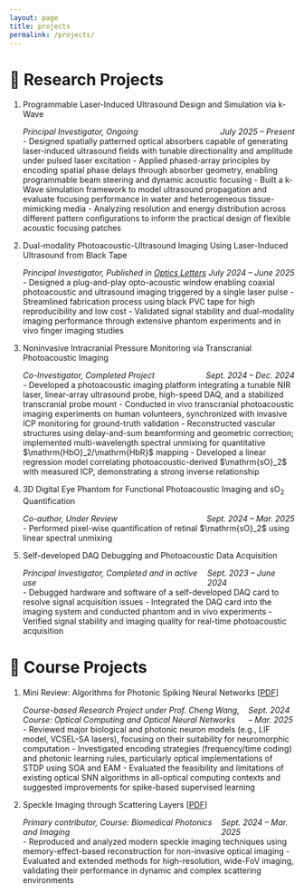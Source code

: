 ```yaml
---
layout: page
title: projects
permalink: /projects/
---
```


<script>
window.MathJax = {
  tex: {
    inlineMath: [['$', '$'], ['\\(', '\\)']]
  }
};
</script>
<script src="https://cdn.jsdelivr.net/npm/mathjax@3/es5/tex-mml-chtml.js" async></script>


# 🔬 Research Projects  #

1. Programmable Laser-Induced Ultrasound Design and Simulation via k-Wave
     <div style="display: flex; justify-content: space-between; font-style: italic;">
        <div>Principal Investigator, Ongoing</div>
        <div>July 2025 – Present</div>
     </div>
      - Designed spatially patterned optical absorbers capable of generating laser-induced ultrasound fields with tunable directionality and amplitude under pulsed laser excitation
      - Applied phased-array principles by encoding spatial phase delays through absorber geometry, enabling programmable beam steering and dynamic acoustic focusing
      - Built a k-Wave simulation framework to model ultrasound propagation and evaluate focusing performance in water and heterogeneous tissue-mimicking media
      - Analyzing resolution and energy distribution across different pattern configurations to inform the practical design of flexible acoustic focusing patches

2. Dual-modality Photoacoustic-Ultrasound Imaging Using Laser-Induced Ultrasound from Black Tape
     <div style="display: flex; justify-content: space-between; font-style: italic;">
        <div>Principal Investigator, Published in <a href="https://opg.optica.org/ol/abstract.cfm?uri=ol-50-14-4582" target="_blank" rel="noopener noreferrer" style="color: inherit;">Optics Letters</a></div>
        <div>July 2024 – June 2025</div>
     </div>
      - Designed a plug-and-play opto-acoustic window enabling coaxial photoacoustic and ultrasound imaging triggered by a single laser pulse
      - Streamlined fabrication process using black PVC tape for high reproducibility and low cost
      - Validated signal stability and dual-modality imaging performance through extensive phantom experiments and in vivo finger imaging studies

3. Noninvasive Intracranial Pressure Monitoring via Transcranial Photoacoustic Imaging
     <div style="display: flex; justify-content: space-between; font-style: italic;">
        <div>Co-Investigator, Completed Project</div>
        <div>Sept. 2024 – Dec. 2024</div>
     </div>
      - Developed a photoacoustic imaging platform integrating a tunable NIR laser, linear-array ultrasound probe, high-speed DAQ, and a stabilized transcranial probe mount
      - Conducted in vivo transcranial photoacoustic imaging experiments on human volunteers, synchronized with invasive ICP monitoring for ground-truth validation
      - Reconstructed vascular structures using delay-and-sum beamforming and geometric correction; implemented multi-wavelength spectral unmixing for quantitative $\mathrm{HbO}_2/\mathrm{HbR}$ mapping
      - Developed a linear regression model correlating photoacoustic-derived $\mathrm{sO}_2$ with measured ICP, demonstrating a strong inverse relationship

4. 3D Digital Eye Phantom for Functional Photoacoustic Imaging and $\mathrm{sO}_2$ Quantification
     <div style="display: flex; justify-content: space-between; font-style: italic;">
        <div>Co-author, Under Review</div>
        <div>Sept. 2024 – Mar. 2025</div>
     </div>
      - Performed pixel-wise quantification of retinal $\mathrm{sO}_2$ using linear spectral unmixing
    
5. Self-developed DAQ Debugging and Photoacoustic Data Acquisition
     <div style="display: flex; justify-content: space-between; font-style: italic;">
        <div>Principal Investigator, Completed and in active use</div>
        <div>Sept. 2023 – June 2024</div>
     </div>
      - Debugged hardware and software of a self-developed DAQ card to resolve signal acquisition issues
      - Integrated the DAQ card into the imaging system and conducted phantom and in vivo experiments
      - Verified signal stability and imaging quality for real-time photoacoustic acquisition
      
      






<h1> 📃 Course Projects  </h1>

1. Mini Review: Algorithms for Photonic Spiking Neural Networks [<a href="_pages/CVandCourseProjects/CourseReview.pdf" target="_blank">PDF</a>]
     <div style="display: flex; justify-content: space-between; font-style: italic;">
        <div>Course-based Research Project under Prof. Cheng Wang, Course: Optical Computing and Optical Neural Networks</div>
        <div>Sept. 2024 – Mar. 2025</div>
     </div>
      - Reviewed major biological and photonic neuron models (e.g., LIF model, VCSEL-SA lasers), focusing on their suitability for neuromorphic computation
      - Investigated encoding strategies (frequency/time coding) and photonic learning rules, particularly optical implementations of STDP using SOA and EAM
      - Evaluated the feasibility and limitations of existing optical SNN algorithms in all-optical computing contexts and suggested improvements for spike-based supervised learning

2. Speckle Imaging through Scattering Layers [<a href="_pages/CVandCourseProjects/BiomedicalProject.pdf" target="_blank">PDF</a>]
     <div style="display: flex; justify-content: space-between; font-style: italic;">
        <div>Primary contributor, Course: Biomedical Photonics and Imaging</div>
        <div>Sept. 2024 – Mar. 2025</div>
     </div>
      - Reproduced and analyzed modern speckle imaging techniques using memory-effect-based reconstruction for non-invasive optical imaging
      - Evaluated and extended methods for high-resolution, wide-FoV imaging, validating their performance in dynamic and complex scattering environments






